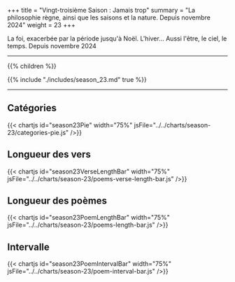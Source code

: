 +++
title = "Vingt-troisième Saison : Jamais trop"
summary = "La philosophie règne, ainsi que les saisons et la nature. Depuis novembre 2024"
weight = 23
+++

La foi, exacerbée par la période jusqu'à Noël. L'hiver... Aussi l'être, le ciel, le temps. Depuis novembre 2024

---
{{% children  %}}

{{% include "./includes/season_23.md" true %}}

---
## Catégories
{{< chartjs id="season23Pie" width="75%" jsFile="../../charts/season-23/categories-pie.js" />}}
## Longueur des vers
{{< chartjs id="season23VerseLengthBar" width="75%" jsFile="../../charts/season-23/poems-verse-length-bar.js" />}}
## Longueur des poèmes
{{< chartjs id="season23PoemLengthBar" width="75%" jsFile="../../charts/season-23/poems-length-bar.js" />}}
## Intervalle
{{< chartjs id="season23PoemIntervalBar" width="75%" jsFile="../../charts/season-23/poem-interval-bar.js" />}}
